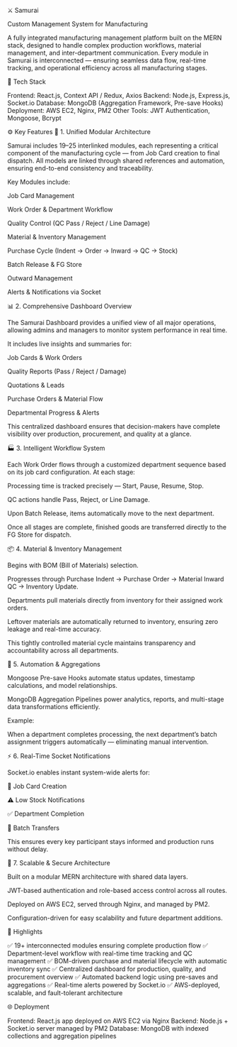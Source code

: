 ⚔️ Samurai

Custom Management System for Manufacturing

A fully integrated manufacturing management platform built on the MERN stack, designed to handle complex production workflows, material management, and inter-department communication.
Every module in Samurai is interconnected — ensuring seamless data flow, real-time tracking, and operational efficiency across all manufacturing stages.

🚀 Tech Stack

Frontend: React.js, Context API / Redux, Axios
Backend: Node.js, Express.js, Socket.io
Database: MongoDB (Aggregation Framework, Pre-save Hooks)
Deployment: AWS EC2, Nginx, PM2
Other Tools: JWT Authentication, Mongoose, Bcrypt

⚙️ Key Features
🧩 1. Unified Modular Architecture

Samurai includes 19–25 interlinked modules, each representing a critical component of the manufacturing cycle — from Job Card creation to final dispatch.
All models are linked through shared references and automation, ensuring end-to-end consistency and traceability.

Key Modules include:

Job Card Management

Work Order & Department Workflow

Quality Control (QC Pass / Reject / Line Damage)

Material & Inventory Management

Purchase Cycle (Indent → Order → Inward → QC → Stock)

Batch Release & FG Store

Outward Management

Alerts & Notifications via Socket

📊 2. Comprehensive Dashboard Overview

The Samurai Dashboard provides a unified view of all major operations, allowing admins and managers to monitor system performance in real time.

It includes live insights and summaries for:

Job Cards & Work Orders

Quality Reports (Pass / Reject / Damage)

Quotations & Leads

Purchase Orders & Material Flow

Departmental Progress & Alerts

This centralized dashboard ensures that decision-makers have complete visibility over production, procurement, and quality at a glance.

🏭 3. Intelligent Workflow System

Each Work Order flows through a customized department sequence based on its job card configuration.
At each stage:

Processing time is tracked precisely — Start, Pause, Resume, Stop.

QC actions handle Pass, Reject, or Line Damage.

Upon Batch Release, items automatically move to the next department.

Once all stages are complete, finished goods are transferred directly to the FG Store for dispatch.

📦 4. Material & Inventory Management

Begins with BOM (Bill of Materials) selection.

Progresses through Purchase Indent → Purchase Order → Material Inward QC → Inventory Update.

Departments pull materials directly from inventory for their assigned work orders.

Leftover materials are automatically returned to inventory, ensuring zero leakage and real-time accuracy.

This tightly controlled material cycle maintains transparency and accountability across all departments.

🔁 5. Automation & Aggregations

Mongoose Pre-save Hooks automate status updates, timestamp calculations, and model relationships.

MongoDB Aggregation Pipelines power analytics, reports, and multi-stage data transformations efficiently.

Example:

When a department completes processing, the next department’s batch assignment triggers automatically — eliminating manual intervention.

⚡ 6. Real-Time Socket Notifications

Socket.io enables instant system-wide alerts for:

🧾 Job Card Creation

⚠️ Low Stock Notifications

✅ Department Completion

🔄 Batch Transfers

This ensures every key participant stays informed and production runs without delay.

🧱 7. Scalable & Secure Architecture

Built on a modular MERN architecture with shared data layers.

JWT-based authentication and role-based access control across all routes.

Deployed on AWS EC2, served through Nginx, and managed by PM2.

Configuration-driven for easy scalability and future department additions.

🧠 Highlights

✅ 19+ interconnected modules ensuring complete production flow
✅ Department-level workflow with real-time time tracking and QC management
✅ BOM-driven purchase and material lifecycle with automatic inventory sync
✅ Centralized dashboard for production, quality, and procurement overview
✅ Automated backend logic using pre-saves and aggregations
✅ Real-time alerts powered by Socket.io
✅ AWS-deployed, scalable, and fault-tolerant architecture

🌐 Deployment

Frontend: React.js app deployed on AWS EC2 via Nginx
Backend: Node.js + Socket.io server managed by PM2
Database: MongoDB with indexed collections and aggregation pipelines
